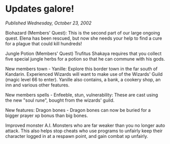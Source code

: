 # Updates galore!
*Published Wednesday, October 23, 2002*

Biohazard (Members' Quest): This is the second part of our large ongoing quest. Elena has been rescued, but now she needs your help to find a cure for a plague that could kill hundreds!

Jungle Potion (Members' Quest) Trufitus Shakaya requires that you collect five special jungle herbs for a potion so that he can commune with his gods.

New members town - Yanille: Explore this border town in the far south of Kandarin. Experienced Wizards will want to make use of the Wizards' Guild (magic level 66 to enter). Yanille also contains, a bank, a cookery shop, an inn and various other features.

New members spells - Enfeeble, stun, vulnerability: These are cast using the new "soul rune", bought from the wizards' guild.

New features: Dragon bones - Dragon bones can now be buried for a bigger prayer xp bonus than big bones.

Improved monster A.I. Monsters who are far weaker than you no longer auto attack. This also helps stop cheats who use programs to unfairly keep their character logged in at a respawn point, and gain combat xp unfairly.
